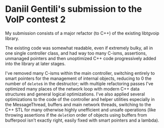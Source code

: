 # Daniil Gentili's submission to the VoIP contest 2

My submission consists of a major refactor (to C++) of the existing libtgvoip library.

The existing code was somewhat readable, even if extremely bulky, all in one single controller class, and had way too many C-isms, assertions, unmanaged pointers and then unoptimized C++ code progressively added into the library at later stages.

I've removed many C-isms within the main controller, switching entirely to smart pointers for the management of internal objects, reducing to 0 the number of `delete`s in the destructor; with multiple refactoring passes I've optimized many places of the network loop with modern C++ data structures and general logical optimizations.
I've also applied several optimizations to the code of the controller and helper utilities especially in the MessageThread, buffers and main network threads, switching to the C++ STL for many otherwise highly unefficient and unsafe operations (like throwing assertions if the `delet`ion order of objects using buffers from bufferpool isn't exactly right, easily fixed with smart pointers and a lambda).



